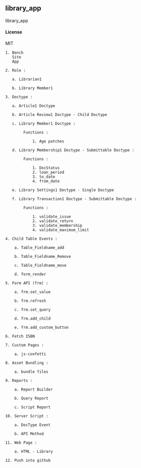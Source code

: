 ## library_app

library_app

#### License

MIT

    1. Bench
       Site 
       App

    2. Role :
       
       a. Librarian1

       b. Library Member1

    3. Doctype :

       a. Article1 Doctype

       b. Article Review1 Doctype - Child Doctype

       c. Library Member1 Doctype :

            Functions :

                1. Age patches

       d. Library Membership1 Doctype - Submittable Doctype :

            Functions :

                1. DocStatus
                2. loan_period
                3. to_date
                4. from_date

       e. Library Settings1 Doctype - Single Doctype

       f. Library Transaction1 Doctype - Submittable Doctype :
            
            Functions :

                1. validate_issue
                2. validate_return
                3. validate_membership
                4. validate_maximum_limit

    4. Child Table Events :

        a. Table_Fieldname_add

        b. Table_Fieldname_Remove

        c. Table_Fieldname_move

        d. form_render

    5. Form API (frm) :

        a. frm.set_value

        b. frm.refresh

        c. frm.set_query

        d. frm.add_child

        e. frm.add_custom_button

    6. Fetch ISBN

    7. Custom Pages :

        a. js-confetti

    8. Asset Bundling :
       
        a. bundle files

    9. Reports :
        
        a. Report Builder

        b. Query Report

        c. Script Report

    10. Server Script :

        a. DocType Event 

        b. API Method

    11. Web Page :

        a. HTML - Library

    12. Push into github


               

       
